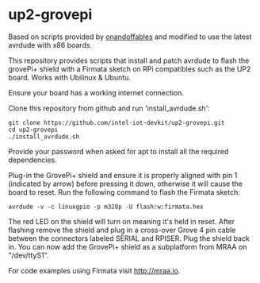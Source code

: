 up2-grovepi
=================

Based on scripts provided by [onandoffables](https://github.com/onandoffables/avrdude-linuxgpio) and modified to use the latest avrdude with x86 boards.

This repository provides scripts that install and patch avrdude to flash the grovePi+ shield with a Firmata sketch on RPi compatibles such as the UP2 board. Works with Ubilinux & Ubuntu.

Ensure your board has a working internet connection.

Clone this repository from github and run 'install_avrdude.sh':

    git clone https://github.com/intel-iot-devkit/up2-grovepi.git
    cd up2-grovepi
    ./install_avrdude.sh

Provide your password when asked for apt to install all the required dependencies.

Plug-in the GrovePi+ shield and ensure it is properly aligned with pin 1 (indicated by arrow) before pressing it down, otherwise it will cause the board to reset.
Run the following command to flash the Firmata sketch:

    avrdude -v -c linuxgpio -p m328p -U flash:w:firmata.hex

The red LED on the shield will turn on meaning it's held in reset. After flashing remove the shield and plug in a cross-over Grove 4 pin cable between the connectors labeled SERIAL and RPISER.
Plug the shield back in. You can now add the GrovePi+ shield as a subplatform from MRAA on "/dev/ttyS1".

For code examples using Firmata visit http://mraa.io.
